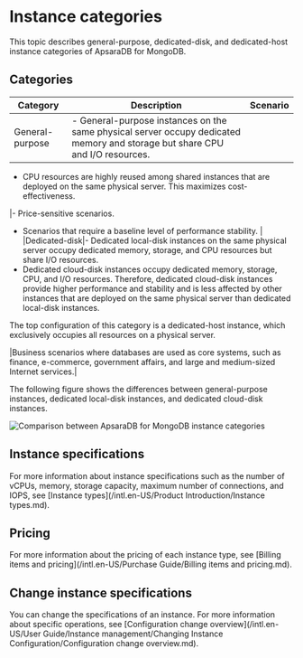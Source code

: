 # Instance categories

This topic describes general-purpose, dedicated-disk, and dedicated-host instance categories of ApsaraDB for MongoDB.

## Categories

|Category|Description|Scenario|
|--------|-----------|--------|
|General-purpose|-   General-purpose instances on the same physical server occupy dedicated memory and storage but share CPU and I/O resources.
-   CPU resources are highly reused among shared instances that are deployed on the same physical server. This maximizes cost-effectiveness.

|-   Price-sensitive scenarios.
-   Scenarios that require a baseline level of performance stability. |
|Dedicated-disk|-   Dedicated local-disk instances on the same physical server occupy dedicated memory, storage, and CPU resources but share I/O resources.
-   Dedicated cloud-disk instances occupy dedicated memory, storage, CPU, and I/O resources. Therefore, dedicated cloud-disk instances provide higher performance and stability and is less affected by other instances that are deployed on the same physical server than dedicated local-disk instances.

The top configuration of this category is a dedicated-host instance, which exclusively occupies all resources on a physical server.

|Business scenarios where databases are used as core systems, such as finance, e-commerce, government affairs, and large and medium-sized Internet services.|

The following figure shows the differences between general-purpose instances, dedicated local-disk instances, and dedicated cloud-disk instances.

![Comparison between ApsaraDB for MongoDB instance categories](https://static-aliyun-doc.oss-accelerate.aliyuncs.com/assets/img/en-US/5820370261/p272668.png)

## Instance specifications

For more information about instance specifications such as the number of vCPUs, memory, storage capacity, maximum number of connections, and IOPS, see [Instance types](/intl.en-US/Product Introduction/Instance types.md).

## Pricing

For more information about the pricing of each instance type, see [Billing items and pricing](/intl.en-US/Purchase Guide/Billing items and pricing.md).

## Change instance specifications

You can change the specifications of an instance. For more information about specific operations, see [Configuration change overview](/intl.en-US/User Guide/Instance management/Changing Instance Configuration/Configuration change overview.md).

